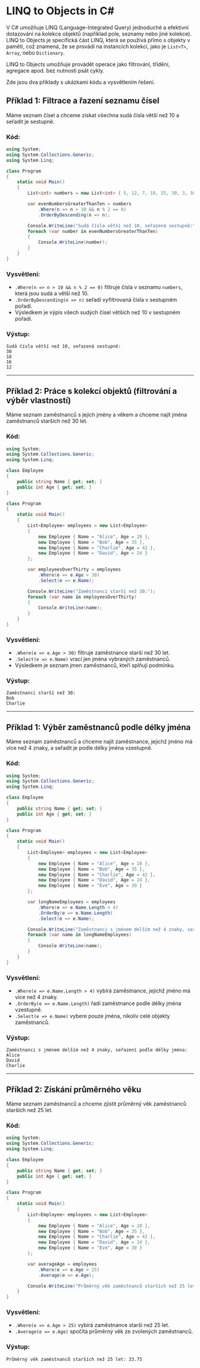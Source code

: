 
# LINQ to Objects in C#

V C# umožňuje LINQ (Language-Integrated Query) jednoduché a efektivní dotazování na kolekce objektů (například pole, seznamy nebo jiné kolekce). LINQ to Objects je specifická část LINQ, která se používá přímo s objekty v paměti, což znamená, že se provádí na instancích kolekcí, jako je `List<T>`, `Array`, nebo `Dictionary`.

LINQ to Objects umožňuje provádět operace jako filtrování, třídění, agregace apod. bez nutnosti psát cykly.

Zde jsou dva příklady s ukázkami kódu a vysvětlením řešení.

## Příklad 1: Filtrace a řazení seznamu čísel
Máme seznam čísel a chceme získat všechna sudá čísla větší než 10 a seřadit je sestupně.

### Kód:
```csharp
using System;
using System.Collections.Generic;
using System.Linq;

class Program
{
    static void Main()
    {
        List<int> numbers = new List<int> { 5, 12, 7, 18, 25, 30, 3, 16 };

        var evenNumbersGreaterThanTen = numbers
            .Where(n => n > 10 && n % 2 == 0)
            .OrderByDescending(n => n);

        Console.WriteLine("Sudá čísla větší než 10, seřazená sestupně:");
        foreach (var number in evenNumbersGreaterThanTen)
        {
            Console.WriteLine(number);
        }
    }
}
```

### Vysvětlení:
- `.Where(n => n > 10 && n % 2 == 0)` filtruje čísla v seznamu `numbers`, která jsou sudá a větší než 10.
- `.OrderByDescending(n => n)` seřadí vyfiltrovaná čísla v sestupném pořadí.
- Výsledkem je výpis všech sudých čísel větších než 10 v sestupném pořadí.

### Výstup:
```
Sudá čísla větší než 10, seřazená sestupně:
30
18
16
12
```

---

## Příklad 2: Práce s kolekcí objektů (filtrování a výběr vlastností)
Máme seznam zaměstnanců s jejich jmény a věkem a chceme najít jména zaměstnanců starších než 30 let.

### Kód:
``` csharp
using System;
using System.Collections.Generic;
using System.Linq;

class Employee
{
    public string Name { get; set; }
    public int Age { get; set; }
}

class Program
{
    static void Main()
    {
        List<Employee> employees = new List<Employee>
        {
            new Employee { Name = "Alice", Age = 28 },
            new Employee { Name = "Bob", Age = 35 },
            new Employee { Name = "Charlie", Age = 42 },
            new Employee { Name = "David", Age = 24 }
        };

        var employeesOverThirty = employees
            .Where(e => e.Age > 30)
            .Select(e => e.Name);

        Console.WriteLine("Zaměstnanci starší než 30:");
        foreach (var name in employeesOverThirty)
        {
            Console.WriteLine(name);
        }
    }
}
```

### Vysvětlení:
- `.Where(e => e.Age > 30)` filtruje zaměstnance starší než 30 let.
- `.Select(e => e.Name)` vrací jen jména vybraných zaměstnanců.
- Výsledkem je seznam jmen zaměstnanců, kteří splňují podmínku.

### Výstup:
```
Zaměstnanci starší než 30:
Bob
Charlie
```

---

## Příklad 1: Výběr zaměstnanců podle délky jména
Máme seznam zaměstnanců a chceme najít zaměstnance, jejichž jméno má více než 4 znaky, a seřadit je podle délky jména vzestupně.

### Kód:
``` csharp
using System;
using System.Collections.Generic;
using System.Linq;

class Employee
{
    public string Name { get; set; }
    public int Age { get; set; }
}

class Program
{
    static void Main()
    {
        List<Employee> employees = new List<Employee>
        {
            new Employee { Name = "Alice", Age = 28 },
            new Employee { Name = "Bob", Age = 35 },
            new Employee { Name = "Charlie", Age = 42 },
            new Employee { Name = "David", Age = 24 },
            new Employee { Name = "Eve", Age = 30 }
        };

        var longNameEmployees = employees
            .Where(e => e.Name.Length > 4)
            .OrderBy(e => e.Name.Length)
            .Select(e => e.Name);

        Console.WriteLine("Zaměstnanci s jménem delším než 4 znaky, seřazení podle délky jména:");
        foreach (var name in longNameEmployees)
        {
            Console.WriteLine(name);
        }
    }
}
```

### Vysvětlení:
- `.Where(e => e.Name.Length > 4)` vybírá zaměstnance, jejichž jméno má více než 4 znaky.
- `.OrderBy(e => e.Name.Length)` řadí zaměstnance podle délky jména vzestupně.
- `.Select(e => e.Name)` vybere pouze jména, nikoliv celé objekty zaměstnanců.

### Výstup:
```
Zaměstnanci s jménem delším než 4 znaky, seřazení podle délky jména:
Alice
David
Charlie
```

---

## Příklad 2: Získání průměrného věku
Máme seznam zaměstnanců a chceme zjistit průměrný věk zaměstnanců starších než 25 let.

### Kód:
``` csharp
using System;
using System.Collections.Generic;
using System.Linq;

class Employee
{
    public string Name { get; set; }
    public int Age { get; set; }
}

class Program
{
    static void Main()
    {
        List<Employee> employees = new List<Employee>
        {
            new Employee { Name = "Alice", Age = 28 },
            new Employee { Name = "Bob", Age = 35 },
            new Employee { Name = "Charlie", Age = 42 },
            new Employee { Name = "David", Age = 24 },
            new Employee { Name = "Eve", Age = 30 }
        };

        var averageAge = employees
            .Where(e => e.Age > 25)
            .Average(e => e.Age);

        Console.WriteLine("Průměrný věk zaměstnanců starších než 25 let: " + averageAge);
    }
}
```

### Vysvětlení:
- `.Where(e => e.Age > 25)` vybírá zaměstnance starší než 25 let.
- `.Average(e => e.Age)` spočítá průměrný věk ze zvolených zaměstnanců.

### Výstup:
```
Průměrný věk zaměstnanců starších než 25 let: 33.75
```
